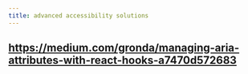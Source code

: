 ```yaml
---
title: advanced accessibility solutions
---
```


##
## https://medium.com/gronda/managing-aria-attributes-with-react-hooks-a7470d572683
